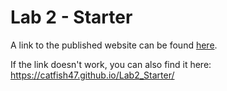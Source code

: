 # Lab 2 - Starter

A link to the published website can be found [here](https://catfish47.github.io/Lab2_Starter/).

If the link doesn't work, you can also find it here: https://catfish47.github.io/Lab2_Starter/